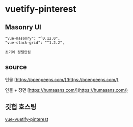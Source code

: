 # vuetify-pinterest

## Masonry UI

```
"vue-masonry": "^0.12.0",
"vue-stack-grid": "^1.2.2",

초기에 정렬안됨
```

## source

인물 [https://openpeeps.com/](https://openpeeps.com/)

인물 + 장면 [https://humaaans.com/](https://humaaans.com/)

## 깃헙 호스팅

[vue-vuetify-pinterest](https://harimbu.github.io/vuetify-pinterest/)
